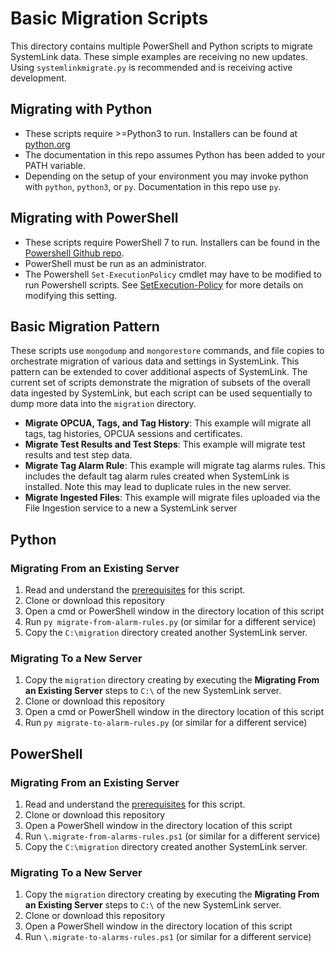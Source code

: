 # Basic Migration Scripts
This directory contains multiple PowerShell and Python scripts to migrate SystemLink data. These simple examples are receiving no new updates. Using `systemlinkmigrate.py` is recommended and is receiving active development.

## Migrating  with Python
- These scripts require >=Python3 to run. Installers can be found at [python.org](https://www.python.org/downloads/)
- The documentation in this repo assumes Python has been added to your PATH variable. 
- Depending on the setup of your environment you may invoke python with `python`, `python3`, or `py`. Documentation in this repo use `py`. 

## Migrating with PowerShell
- These scripts require PowerShell 7 to run. Installers can be found in the [Powershell Github repo](https://github.com/PowerShell/PowerShell/releases). 
- PowerShell must be run as an administrator. 
- The Powershell `Set-ExecutionPolicy` cmdlet may have to be modified to run Powershell scripts. See [SetExecution-Policy](https://docs.microsoft.com/en-us/powershell/module/microsoft.powershell.security/set-executionpolicy?view=powershell-7]) for more details on modifying this setting. 

## Basic Migration Pattern
These scripts use `mongodump` and `mongorestore` commands, and file copies to orchestrate migration of various data and settings in SystemLink. This pattern can be extended to cover additional aspects of SystemLink. The current set of scripts demonstrate the migration of subsets of the overall data ingested by SystemLink, but each script can be used sequentially to dump more data into the `migration` directory. 

- **Migrate OPCUA, Tags, and Tag History**: This example will migrate all tags, tag histories, OPCUA sessions and certificates. 
- **Migrate Test Results and Test Steps**: This example will migrate test results and test step data. 
- **Migrate Tag Alarm Rule**: This example will migrate tag alarms rules. This includes the default tag alarm rules created when SystemLink is installed. Note this may lead to duplicate rules in the new server. 
- **Migrate Ingested Files**: This example will migrate files uploaded via the File Ingestion service to a new a SystemLink server 

## Python 
### Migrating From an Existing Server
1. Read and understand the [prerequisites](https://github.com/prestwick/systemlink-migration-sandbox/blob/master/README.md#Prerequisites) for this script. 
2. Clone or download this repository
3. Open a cmd or PowerShell window in the directory location of this script
4. Run `py migrate-from-alarm-rules.py` (or similar for a different service)
5. Copy the `C:\migration` directory created another SystemLink server.

### Migrating To a New Server
1. Copy the `migration` directory creating by executing the **Migrating From an Existing Server** steps to `C:\` of the new SystemLink server. 
2. Clone or download this repository
3. Open a cmd or PowerShell window in the directory location of this script
4. Run `py migrate-to-alarm-rules.py` (or similar for a different service)

## PowerShell
### Migrating From an Existing Server
1. Read and understand the [prerequisites](https://github.com/prestwick/systemlink-migration-sandbox/blob/master/README.md#Prerequisites) for this script. 
2. Clone or download this repository
3. Open a PowerShell window in the directory location of this script
4. Run `\.migrate-from-alarms-rules.ps1` (or similar for a different service)
5. Copy the `C:\migration` directory created another SystemLink server. 

### Migrating To a New Server
1. Copy the `migration` directory creating by executing the **Migrating From an Existing Server** steps to `C:\` of the new SystemLink server. 
2. Clone or download this repository
3. Open a PowerShell window in the directory location of this script
4. Run `\.migrate-to-alarms-rules.ps1` (or similar for a different service)